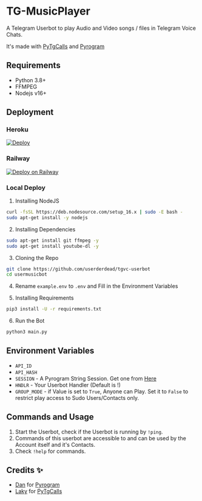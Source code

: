 # TG-MusicPlayer
A Telegram Userbot to play Audio and Video songs / files in Telegram Voice Chats.

It's made with [PyTgCalls](https://github.com/pytgcalls/pytgcalls) and [Pyrogram](https://github.com/pyrogram/pyrogram)


## Requirements
- Python 3.8+
- FFMPEG
- Nodejs v16+


## Deployment

### Heroku
[![Deploy](https://www.herokucdn.com/deploy/button.svg)](https://heroku.com/deploy)
### Railway
[![Deploy on Railway](https://railway.app/button.svg)](https://railway.app/new/template?template=https%3A%2F%2Fgithub.com%2Fmahabalixbotm%2Fusermusicbot&envs=API_HASH%2CAPI_ID%2CGROUP_MODE%2CHNDLR%2CSESSION&API_HASHDesc=my.telegram.org&API_IDDesc=my.telegram.org&GROUP_MODEDesc=Anyone+can+play%2C+if+set+to+True.+Set+it+to+False+to+restrict+play+access+to+Sudo+Users%2FContacts+only&HNDLRDesc=Handler+%7C+Default+%28%21%29&SESSIONDesc=Pyrogram+String+Session&GROUP_MODEDefault=True&HNDLRDefault=%21&referralCode=cm5uFK)

### Local Deploy
1) Installing NodeJS
```bash
curl -fsSL https://deb.nodesource.com/setup_16.x | sudo -E bash -
sudo apt-get install -y nodejs
```

2) Installing Dependencies
```bash
sudo apt-get install git ffmpeg -y
sudo apt-get install youtube-dl -y
```

3) Cloning the Repo
```bash
git clone https://github.com/userderdead/tgvc-userbot
cd usermusicbot
```

4) Rename `example.env` to `.env` and Fill in the Environment Variables

5) Installing Requirements
```bash
pip3 install -U -r requirements.txt
```

6) Run the Bot
```bash
python3 main.py
```


## Environment Variables
- `API_ID`
- `API_HASH`
- `SESSION` - A Pyrogram String Session. Get one from [Here](https://replit.com/@AkashHazra/userderdeadreplit#main.py)
- `HNDLR` - Your Userbot Handler (Default is !)
- `GROUP_MODE` - if Value is set to `True`, Anyone can Play. Set it to `False` to restrict play access to Sudo Users/Contacts only.


## Commands and Usage
1) Start the Userbot, check if the Userbot is running by `!ping`.
2) Commands of this userbot are accessible to and can be used by the Account itself and it's Contacts.
3) Check `!help` for commands.


## Credits ✨
- [Dan](https://github.com/delivrance) for [Pyrogram](https://github.com/pyrogram/pyrogram)
- [Laky](https://github.com/Laky-64) for [PyTgCalls](https://github.com/pytgcalls/pytgcalls)
